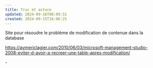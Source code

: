 ```yaml
---
title: Truc et astuce
updated: 2024-09-16T08:09:31
created: 2024-09-15T16:06:25
---
```


Site pour résoudre le problème de modification de contenue dans la database

<https://aymericlagier.com/2010/06/03/microsoft-management-studio-2008-eviter-d-avoir-a-recreer-une-table-apres-modification/>

\-
